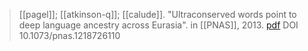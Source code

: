 > [[pagel]]; [[atkinson-q]]; [[calude]]. "Ultraconserved words point to deep language ancestry across Eurasia". in [[PNAS]], 2013. [pdf](pagel-atkinson-calude2013.pdf) DOI 10.1073/pnas.1218726110